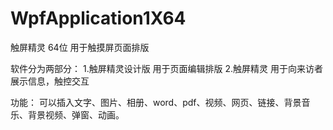 # WpfApplication1X64

触屏精灵 64位
用于触摸屏页面排版

软件分为两部分：
1.触屏精灵设计版
  用于页面编辑排版
2.触屏精灵
  用于向来访者展示信息，触控交互
  
 
 功能：
 可以插入文字、图片、相册、word、pdf、视频、网页、链接、背景音乐、背景视频、弹窗、动画。

